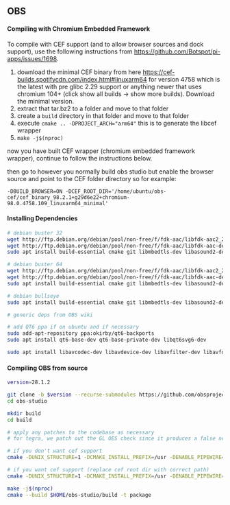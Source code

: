 ## OBS

#### Compiling with Chromium Embedded Framework

To compile with CEF support (and to allow browser sources and dock support), use the following instructions from https://github.com/Botspot/pi-apps/issues/1698.

1. download the minimal CEF binary from here https://cef-builds.spotifycdn.com/index.html#linuxarm64 for version 4758 which is the latest with pre glibc 2.29 support or anything newer that uses chromium 104+ (click show all builds -> show more builds). Download the minimal version.
2. extract that tar.bz2 to a folder and move to that folder
3. create a `build` directory in that folder and move to that folder
4. execute `cmake .. -DPROJECT_ARCH="arm64"` this is to generate the libcef wrapper
4. `make -j$(nproc)`

now you have built CEF wrapper (chromium embedded framework wrapper), continue to follow the instructions below.

then go to however you normally build obs studio but enable the browser source and point to the CEF folder directory
so for example:
```
-DBUILD_BROWSER=ON -DCEF_ROOT_DIR='/home/ubuntu/obs-cef/cef_binary_98.2.1+g29d6e22+chromium-98.0.4758.109_linuxarm64_minimal'
```

#### Installing Dependencies

```bash
# debian buster 32
wget http://ftp.debian.org/debian/pool/non-free/f/fdk-aac/libfdk-aac2_2.0.1-1_armhf.deb
wget http://ftp.debian.org/debian/pool/non-free/f/fdk-aac/libfdk-aac-dev_2.0.1-1_armhf.deb
sudo apt install build-essential cmake git libmbedtls-dev libasound2-dev libavcodec-dev libavdevice-dev libavfilter-dev libavformat-dev libavutil-dev libcurl4-openssl-dev libfontconfig1-dev libfreetype6-dev libgl1-mesa-dev libjack-jackd2-dev libjansson-dev libluajit-5.1-dev libpulse-dev libqt5x11extras5-dev libspeexdsp-dev libswresample-dev libswscale-dev libudev-dev libv4l-dev libvlc-dev libx11-dev libx11-xcb1 libx11-xcb-dev libxcb-xinput0 libxcb-xinput-dev libxcb-randr0 libxcb-randr0-dev libxcb-xfixes0 libxcb-xfixes0-dev libx264-dev libxcb-shm0-dev libxcb-xinerama0-dev libxcomposite-dev libxinerama-dev pkg-config python3-dev qtbase5-dev libqt5svg5-dev swig libwayland-dev qtbase5-private-dev libpci-dev ./libfdk-aac-dev_2.0.1-1_armhf.deb ./libfdk-aac2_2.0.1-1_armhf.deb

# debian buster 64
wget http://ftp.debian.org/debian/pool/non-free/f/fdk-aac/libfdk-aac2_2.0.1-1_arm64.deb
wget http://ftp.debian.org/debian/pool/non-free/f/fdk-aac/libfdk-aac-dev_2.0.1-1_arm64.deb
sudo apt install build-essential cmake git libmbedtls-dev libasound2-dev libavcodec-dev libavdevice-dev libavfilter-dev libavformat-dev libavutil-dev libcurl4-openssl-dev libfontconfig1-dev libfreetype6-dev libgl1-mesa-dev libjack-jackd2-dev libjansson-dev libluajit-5.1-dev libpulse-dev libqt5x11extras5-dev libspeexdsp-dev libswresample-dev libswscale-dev libudev-dev libv4l-dev libvlc-dev libx11-dev libx11-xcb1 libx11-xcb-dev libxcb-xinput0 libxcb-xinput-dev libxcb-randr0 libxcb-randr0-dev libxcb-xfixes0 libxcb-xfixes0-dev libx264-dev libxcb-shm0-dev libxcb-xinerama0-dev libxcomposite-dev libxinerama-dev pkg-config python3-dev qtbase5-dev libqt5svg5-dev swig libwayland-dev qtbase5-private-dev libpci-dev ./libfdk-aac-dev_2.0.1-1_arm64.deb ./libfdk-aac2_2.0.1-1_arm64.deb

# debian bullseye
sudo apt install build-essential cmake git libmbedtls-dev libasound2-dev libavcodec-dev libavdevice-dev libavfilter-dev libavformat-dev libavutil-dev libcurl4-openssl-dev libfontconfig1-dev libfreetype6-dev libgl1-mesa-dev libjack-jackd2-dev libjansson-dev libluajit-5.1-dev libpulse-dev libqt5x11extras5-dev libspeexdsp-dev libswresample-dev libswscale-dev libudev-dev libv4l-dev libvlc-dev libx11-dev libx11-xcb1 libx11-xcb-dev libxcb-xinput0 libxcb-xinput-dev libxcb-randr0 libxcb-randr0-dev libxcb-xfixes0 libxcb-xfixes0-dev libx264-dev libxcb-shm0-dev libxcb-xinerama0-dev libxcomposite-dev libxinerama-dev pkg-config python3-dev qtbase5-dev libqt5svg5-dev swig libwayland-dev qtbase5-private-dev libpci-dev libfdk-aac2 libfdk-aac-dev

# generic deps from OBS wiki

# add QT6 ppa if on ubuntu and if necessary
sudo add-apt-repository ppa:okirby/qt6-backports
sudo apt install qt6-base-dev qt6-base-private-dev libqt6svg6-dev

sudo apt install libavcodec-dev libavdevice-dev libavfilter-dev libavformat-dev libavutil-dev libswresample-dev libswscale-dev libx264-dev libcurl4-openssl-dev libmbedtls-dev libgl1-mesa-dev libjansson-dev libluajit-5.1-dev python3-dev libx11-dev libxcb-randr0-dev libxcb-shm0-dev libxcb-xinerama0-dev libxcb-composite0-dev libxcomposite-dev libxinerama-dev libxcb1-dev libx11-xcb-dev libxcb-xfixes0-dev swig libcmocka-dev libxss-dev libglvnd-dev libgles2-mesa libgles2-mesa-dev libwayland-dev libpci-dev libasound2-dev libfdk-aac-dev libfontconfig-dev libfreetype6-dev libjack-jackd2-dev libpulse-dev libsndio-dev libspeexdsp-dev libudev-dev libv4l-dev libva-dev libvlc-dev libdrm-dev
```

#### Compiling OBS from source

```bash
version=28.1.2

git clone -b $version --recurse-submodules https://github.com/obsproject/obs-studio.git
cd obs-studio

mkdir build
cd build

# apply any patches to the codebase as necessary
# for tegra, we patch out the GL OES check since it produces a false negative (only fixed in recent Desktop Nvidia drivers)

# if you don't want cef support
cmake -DUNIX_STRUCTURE=1 -DCMAKE_INSTALL_PREFIX=/usr -DENABLE_PIPEWIRE=OFF -DENABLE_AJA=0 -DENABLE_NEW_MPEGTS_OUTPUT=OFF -DBUILD_BROWSER=OFF -DOBS_BUILD_NUMBER=1 -DOBS_VERSION_OVERRIDE=$version ..

# if you want cef support (replace cef root dir with correct path)
cmake -DUNIX_STRUCTURE=1 -DCMAKE_INSTALL_PREFIX=/usr -DENABLE_PIPEWIRE=OFF -DENABLE_AJA=0 -DBUILD_BROWSER=OFF -DENABLE_NEW_MPEGTS_OUTPUT=OFF -DBUILD_BROWSER=ON -DCEF_ROOT_DIR='/home/ubuntu/obs-cef/cef_binary_98.2.1+g29d6e22+chromium-98.0.4758.109_linuxarm64_minimal' -DOBS_BUILD_NUMBER=1 -DOBS_VERSION_OVERRIDE=$version ..

make -j$(nproc)
cmake --build $HOME/obs-studio/build -t package
```
